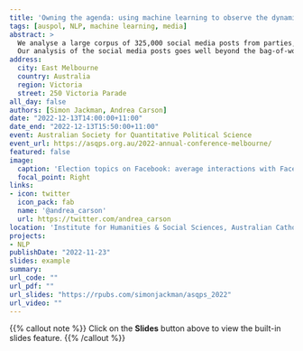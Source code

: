 ```yaml
---
title: 'Owning the agenda: using machine learning to observe the dynamics of issue salience over an election campaign.'
tags: [auspol, NLP, machine learning, media]
abstract: >
  We analyse a large corpus of 325,000 social media posts from parties, candidates, interest groups and media organisations generated ahead of the 2022 Australian federal election. Learning the topics of these posts provides insight into the issues and campaign narratives of the election.  Observed changes in topic prevalence over the campaign – and between different publishers – lets us chart the competition among rival campaign frames and for issue ownership.  Measures of user interactions with posts (aggregated to topics) further reveal the dynamics of this competition.   We use these data to assess the extent to which parties, candidates and media organisation engineer issue salience, or respond to the public's appetite for issues and frames revealed in social media interactions.   
  Our analysis of the social media posts goes well beyond the bag-of-words/LDA toolkit firmly established in the analysis of political texts; we represent the posts by embedding their sentences in high-dimensional vector spaces using models trained on massive English language corpora; sentence embeddings preserve word context and hence the semantic distinctiveness of the recovered topics.   Further, hierarchical clustering methods help us assess the rich topic space spanned by our corpus in an unsupervised approach, the structure of the topic hierarchy guiding the construction of higher-order topics, which we interpret as "frames" or "issue bundles" in the context of an election campaign.
address:
  city: East Melbourne
  country: Australia
  region: Victoria
  street: 250 Victoria Parade
all_day: false
authors: [Simon Jackman, Andrea Carson]
date: "2022-12-13T14:00:00+11:00"
date_end: "2022-12-13T15:50:00+11:00"
event: Australian Society for Quantitative Political Science
event_url: https://asqps.org.au/2022-annual-conference-melbourne/
featured: false
image:
  caption: 'Election topics on Facebook: average interactions with Facebook posts by media organisations, per thousand subscribers, plotted against number of posts per topic'
  focal_point: Right
links:
- icon: twitter
  icon_pack: fab
  name: '@andrea_carson'
  url: https://twitter.com/andrea_carson
location: 'Institute for Humanities & Social Sciences, Australian Catholic University'
projects:
- NLP
publishDate: "2022-11-23"
slides: example
summary: 
url_code: ""
url_pdf: ""
url_slides: "https://rpubs.com/simonjackman/asqps_2022"
url_video: ""
---
```


{{% callout note %}}
Click on the **Slides** button above to view the built-in slides feature.
{{% /callout %}}


